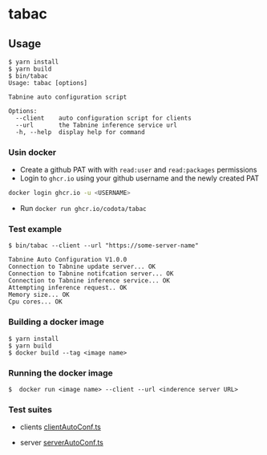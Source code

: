 # tabac

## Usage

```
$ yarn install
$ yarn build
$ bin/tabac
Usage: tabac [options]

Tabnine auto configuration script

Options:
  --client    auto configuration script for clients
  --url       the Tabnine inference service url
  -h, --help  display help for command

```
### Usin docker
- Create a github PAT with with `read:user` and `read:packages` permissions
- Login to `ghcr.io` using your github username and the newly created PAT
```bash
docker login ghcr.io -u <USERNAME>
```
- Run `docker run ghcr.io/codota/tabac`


### Test example

```
$ bin/tabac --client --url "https://some-server-name"

Tabnine Auto Configuration V1.0.0
Connection to Tabnine update server... OK
Connection to Tabnine notifcation server... OK
Connection to Tabnine inference service... OK
Attempting inference request.. OK
Memory size... OK
Cpu cores... OK
```

### Building a docker image
```
$ yarn install
$ yarn build
$ docker build --tag <image name>
```

### Running the docker image
```
$  docker run <image name> --client --url <inderence server URL>
```

### Test suites
- clients
[clientAutoConf.ts](https://github.com/codota/tabac/blob/master/src/clientAutoConf.ts)

- server
[serverAutoConf.ts](https://github.com/codota/tabac/blob/master/src/serverAutoConf.ts)
